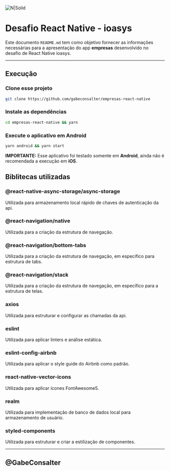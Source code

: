 ![N|Solid](logo_ioasys.png)

# Desafio React Native - ioasys

Este documento `README.md` tem como objetivo fornecer as informações necessárias para a apresentação do app **empresas** desenvolvido no desafio de React Native ioasys.

---

## Execução

### Clone esse projeto
```bash
git clone https://github.com/gabeconsalter/empresas-react-native
```

### Instale as dependências
```bash
cd empresas-react-native && yarn
```

### Execute o aplicativo em Android
```bash
yarn android && yarn start
```

**IMPORTANTE:** Esse aplicativo foi testado somente em **Android**, ainda não é recomendada a execução em **iOS**.

## Biblitecas utilizadas

### @react-native-async-storage/async-storage
Utilizada para armazenamento local rápido de chaves de autenticação da api.

### @react-navigation/native
Utilizada para a criação da estrutura de navegação.

### @react-navigation/bottom-tabs
Utilizada para a criação da estrutura de navegação, em específico para estrutura de tabs.

### @react-navigation/stack
Utilizada para a criação da estrutura de navegação, em específico para a estrutura de telas.

### axios
Utilizada para estruturar e configurar as chamadas da api.

### eslint
Utilizada para aplicar linters e análise estática.

### eslint-config-airbnb
Utilizada para aplicar o style guide do Airbnb como padrão.

### react-native-vector-icons
Utilizada para aplicar ícones FontAwesome5.

### realm
Utilizada para implementação de banco de dados local para armazenamento de usuário.

### styled-components
Utilizada para estruturar e criar a estilização de componentes.

---

## @GabeConsalter